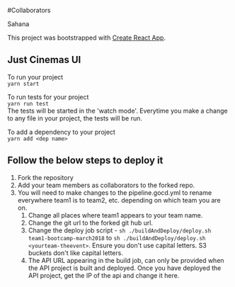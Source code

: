 #Collaborators

Sahana

This project was bootstrapped with [Create React App](https://github.com/facebookincubator/create-react-app).

## Just Cinemas UI

To run your project  
```yarn start```

To run tests for your project  
```yarn run test```  
The tests will be started in the 'watch mode'. Everytime you make a change to any file in your project, the tests will be run.

To add a dependency to your project  
```yarn add <dep name>```



## Follow the below steps to deploy it

1. Fork the repository
2. Add your team members as collaborators to the forked repo.
3. You will need to make changes to the pipeline.gocd.yml to rename everywhere team1 is to team2, etc. depending on which team you are on.
    1. Change all places where team1 appears to your team name.
    2. Change the git url to the forked git hub url.
    3. Change the deploy job script - ```sh ./buildAndDeploy/deploy.sh team1-bootcamp-march2018``` to ```sh ./buildAndDeploy/deploy.sh <yourteam-theevent>```. Ensure you don't use capital letters. S3 buckets don't like capital letters.  
    4. The API URL appearing in the build job, can only be provided when the API project is built and deployed. Once you have deployed the API project, get the IP of the api and change it here.
    
     
